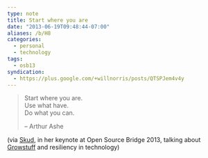 ```yaml
---
type: note
title: Start where you are
date: "2013-06-19T09:48:44-07:00"
aliases: /b/H8
categories:
  - personal
  - technology
tags:
  - osb13
syndication:
  - https://plus.google.com/+willnorris/posts/QTSPJem4v4y
---
```


> Start where you are.  
> Use what have.  
> Do what you can.
>
> <footer>– Arthur Ashe</footer>

(via [Skud][], in her keynote at Open Source Bridge 2013, talking about [Growstuff][] and resiliency in technology)

[Skud]: http://infotrope.net/
[Growstuff]: http://www.growstuff.org/
